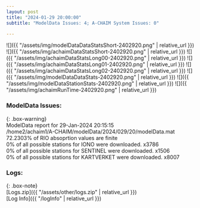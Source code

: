 ```yaml
---
layout: post
title: "2024-01-29 20:00:00"
subtitle: "ModelData Issues: 4; A-CHAIM System Issues: 0"

---
```


![]({{ "/assets/img/modelDataDataStatsShort-2402920.png" | relative_url }})
![]({{ "/assets/img/achaimDataStatsShort-2402920.png" | relative_url }})
![]({{ "/assets/img/achaimDataStatsLong00-2402920.png" | relative_url }})
![]({{ "/assets/img/achaimDataStatsLong01-2402920.png" | relative_url }})
![]({{ "/assets/img/achaimDataStatsLong02-2402920.png" | relative_url }})
![]({{ "/assets/img/modelDataDataStats-2402920.png" | relative_url }})
![]({{ "/assets/img/modelDataStationStats-2402920.png" | relative_url }})
![]({{ "/assets/img/achaimRunTime-2402920.png" | relative_url }})


### ModelData Issues:  
  
{: .box-warning}  
 ModelData report for 29-Jan-2024 20:15:15   
 /home2/achaim1/A-CHAIM/modelData/2024/029/20/modelData.mat   
 72.2303% of RIO absoprtion values are finite   
 0% of all possible stations for IONO were downloaded. x3786   
 0% of all possible stations for SENTINEL were downloaded. x1506   
 0% of all possible stations for KARTVERKET were downloaded. x8007   
  


### Logs:  
  
{: .box-note}  
[Logs.zip]({{ "/assets/other/logs.zip" | relative_url }})  
[Log Info]({{ "/logInfo" | relative_url }})  
